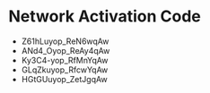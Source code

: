 # Network Activation Code
* Z61hLuyop_ReN6wqAw
* ANd4_Oyop_ReAy4qAw
* Ky3C4-yop_RfMnYqAw
* GLqZkuyop_RfcwYqAw
* HGtGUuyop_ZetJgqAw